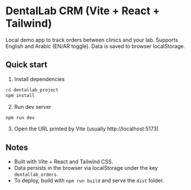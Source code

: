 # DentalLab CRM (Vite + React + Tailwind)
Local demo app to track orders between clinics and your lab. Supports English and Arabic (EN/AR toggle). Data is saved to browser localStorage.

## Quick start

1. Install dependencies
```bash
cd dentallab_project
npm install
```

2. Run dev server
```bash
npm run dev
```

3. Open the URL printed by Vite (usually http://localhost:5173)

## Notes
- Built with Vite + React and Tailwind CSS.
- Data persists in the browser via localStorage under the key `dentallab_orders`.
- To deploy, build with `npm run build` and serve the `dist` folder.
